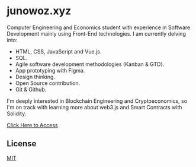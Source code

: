 # junowoz.xyz

Computer Engineering and Economics student with experience in Software Development mainly using Front-End technologies. I am currently delving into:

- HTML, CSS, JavaScript and Vue.js.
- SQL.
- Agile software development methodologies (Kanban & GTD).
- App prototyping with Figma.
- Design thinking.
- Open Source contribution.
- Git & Github.

I'm deeply interested in Blockchain Engineering and Cryptoeconomics, so I'm on track with learning more about web3.js and Smart Contracts with Solidity.

[Click Here to Access](https://junowoz.xyz)

## License

[MIT](https://choosealicense.com/licenses/mit/)
